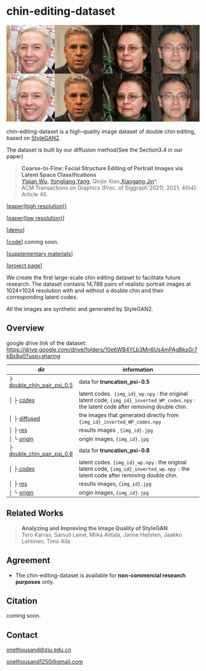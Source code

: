# chin-editing-dataset

![chin-editing](./images/chin-editing.jpg)

chin-editing-dataset is a high-quality image dataset of double chin editing, based on [StyleGAN2](https://github.com/NVlabs/stylegan2).

The dataset is built by our diffusion method(See the Section3.4 in our paper)

> **Coarse-to-Fine: Facial Structure Editing of Portrait Images via Latent Space Classifications**<br>
> [Yiqian Wu](https://onethousandwu.com/), [Yongliang Yang](http://www.yongliangyang.net/), Qinjie Xiao,[Xiaogang Jin](http://www.cad.zju.edu.cn/home/jin)*.<br>ACM Transactions on Graphics (Proc. of Siggraph'2021), 2021, 40(4): Article 46.

[[paper(high resolution)](http://www.cad.zju.edu.cn/home/jin/sig2021/paper46.pdf)]  

[[paper(low resolution)]()]  

[[demo](http://www.cad.zju.edu.cn/home/jin/sig2021/demo.mp4)]  

[[code]()]  coming soon.

[[supplementary materials](http://www.cad.zju.edu.cn/home/jin/sig2021/Supplementary_Materials.pdf)]

[[project page](http://www.cad.zju.edu.cn/home/jin/sig2021/sig2021.htm)]

We create the first large-scale chin editing dataset to facilitate future research. The dataset contains 14,788 pairs of realistic portrait images at 1024&times;1024 resolution with and without a double chin and their corresponding latent codes. 

All the images are synthetic and generated by StyleGAN2.

## Overview

google drive link of the dataset: https://drive.google.com/drive/folders/10e6WB4YLb3Mn6Us4mPAgBksGr7kBx8q0?usp=sharing

| dir                                                          | information                                                  |
| ------------------------------------------------------------ | ------------------------------------------------------------ |
| ├ [double_chin_pair_psi_0.5](https://drive.google.com/drive/folders/1adQYWNbPeKdWqSCtcDeR0EPEoTcd6jvV?usp=sharing) | data for **truncation_psi-0.5**                              |
| │ ├ [codes](https://drive.google.com/drive/folders/1-9gqOFihd1uxunWMHa2EyBzVCaBoNbu1?usp=sharing) | latent codes.` {img_id}_wp.npy` :  the original latent code, `{img_id}_inverted_WP_codes.npy` : the latent code after removing double chin. |
| │ ├ [diffused](https://drive.google.com/drive/folders/1ANYOzgBS1hfuZQP1lvsbmfi_CHwmCdDt?usp=sharing) | the images that generated directly from `{img_id}_inverted_WP_codes.npy` |
| │ ├ [res](https://drive.google.com/drive/folders/1fuunkAXEFBBISJjGcUD2VGZJ5p4MkCtn?usp=sharing) | results images , `{img_id}.jpg`                              |
| │ └ [origin](https://drive.google.com/drive/folders/1VPeYNsyu8HdTdkd7KvRd_eYskELNr0wa?usp=sharing) | origin images, `{img_id}.jpg`                                |
| ├ [double_chin_pair_psi_0.8](https://drive.google.com/drive/folders/1t1YS7Qp0HmGDG980jH6rzGKgGvYUB14Y?usp=sharing) | data for **truncation_psi-0.8**                              |
| │ ├[ codes](https://drive.google.com/drive/folders/1-2zj9T5amUC3fGRqKCfj__ZLtimtO32L?usp=sharing) | latent codes. `{img_id}_wp.npy` : the original latent code, `{img_id}_inverted_wp.npy `: the latent code after removing double chin. |
| │ ├ [res](https://drive.google.com/drive/folders/1OOH0giDNkQ7HEN9Nrmh0uVf_7zbFR0_I?usp=sharing) | results images, `{img_id}.jpg`                               |
| │ └ [origin](https://drive.google.com/drive/folders/1Am8NZbg4GBEf9vqhS3oAjizNSSSFdw8V?usp=sharing) | origin images, `{img_id}.jpg`                                |



## Related Works

> **Analyzing and Improving the Image Quality of StyleGAN**<br>
> Tero Karras, Samuli Laine, Miika Aittala, Janne Hellsten, Jaakko Lehtinen, Timo Aila



## Agreement

- The chin-editing-dataset is available for **non-commercial research purposes** only.

## Citation

coming soon.

## Contact

onethousand@zju.edu.cn

onethousand1250@gmail.com